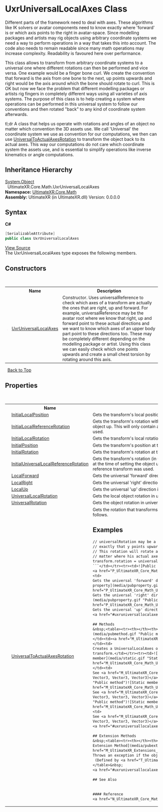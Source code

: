 # UxrUniversalLocalAxes Class
 


Different parts of the framework need to deal with axes. These algorithms like IK solvers or avatar components need to know exactly where 'forward' is or which axis points to the right in avatar-space. Since modelling packages and artists may rig objects using arbitrary coordinate systems we need a way to perform operations in a way that takes this into account. The code also needs to remain readable since many math operations may increase complexity. Readability is favoured here over performance.

This class allows to transform from arbitrary coordinate systems to a universal one where different rotations can then be performed and vice versa. One example would be a finger bone curl. We create the convention that forward is the axis from one bone to the next, up points upwards and right would be the axis around which the bone should rotate to curl. This is OK but now we face the problem that different modelling packages or artists rig fingers in completely different ways using all varieties of axis systems. The purpose of this class is to help creating a system where operations can be performed in this universal system to follow our conventions and then rotated "back" to any kind of coordinate system afterwards.

tl;dr A class that helps us operate with rotations and angles of an object no matter which convention the 3D assets use. We call 'Universal' the coordinate system we use as convention for our computations, we then can use <a href="P_UltimateXR_Core_Math_UxrUniversalLocalAxes_UniversalToActualAxesRotation">UniversalToActualAxesRotation</a> to transform the object back to its actual axes. This way our computations do not care which coordinate system the assets use, and is essential to simplify operations like inverse kinematics or angle computations.



## Inheritance Hierarchy
<a href="https://docs.microsoft.com/dotnet/api/system.object" target="_blank" rel="noopener noreferrer">System.Object</a><br />&nbsp;&nbsp;UltimateXR.Core.Math.UxrUniversalLocalAxes<br />
**Namespace:**&nbsp;<a href="N_UltimateXR_Core_Math">UltimateXR.Core.Math</a><br />**Assembly:**&nbsp;UltimateXR (in UltimateXR.dll) Version: 0.0.0.0

## Syntax

**C#**<br />
``` C#
[SerializableAttribute]
public class UxrUniversalLocalAxes
```

<a href="UltimateXR/Scripts/Core/Math/UxrUniversalLocalAxes.cs" rel="noopener noreferrer" title="View the source code">View Source</a><br />
The UxrUniversalLocalAxes type exposes the following members.


## Constructors
&nbsp;<table><tr><th></th><th>Name</th><th>Description</th></tr><tr><td>![Public method](media/pubmethod.gif "Public method")</td><td><a href="M_UltimateXR_Core_Math_UxrUniversalLocalAxes__ctor">UxrUniversalLocalAxes</a></td><td>
Constructor. Uses universalReference to check which axes of a transform are actually the ones that are right, up and forward. For example, universalReference may be the avatar root where we know that right, up and forward point to these actual directions and we want to know which axes of an upper body part point to these directions too. These may be completely different depending on the modelling package or artist. Using this class we can easily check which one points upwards and create a small chest torsion by rotating around this axis.</td></tr></table>&nbsp;
<a href="#uxruniversallocalaxes-class">Back to Top</a>

## Properties
&nbsp;<table><tr><th></th><th>Name</th><th>Description</th></tr><tr><td>![Public property](media/pubproperty.gif "Public property")</td><td><a href="P_UltimateXR_Core_Math_UxrUniversalLocalAxes_InitialLocalPosition">InitialLocalPosition</a></td><td>
Gets the transform's local position at the time of setting the object up.</td></tr><tr><td>![Public property](media/pubproperty.gif "Public property")</td><td><a href="P_UltimateXR_Core_Math_UxrUniversalLocalAxes_InitialLocalReferenceRotation">InitialLocalReferenceRotation</a></td><td>
Gets the transform's rotation with respect to the reference transform at the time of setting the object up. This will only contain a rotation when the constructor using a reference transform was used.</td></tr><tr><td>![Public property](media/pubproperty.gif "Public property")</td><td><a href="P_UltimateXR_Core_Math_UxrUniversalLocalAxes_InitialLocalRotation">InitialLocalRotation</a></td><td>
Gets the transform's local rotation at the time of setting the object up.</td></tr><tr><td>![Public property](media/pubproperty.gif "Public property")</td><td><a href="P_UltimateXR_Core_Math_UxrUniversalLocalAxes_InitialPosition">InitialPosition</a></td><td>
Gets the transform's position at the time of setting the object up.</td></tr><tr><td>![Public property](media/pubproperty.gif "Public property")</td><td><a href="P_UltimateXR_Core_Math_UxrUniversalLocalAxes_InitialRotation">InitialRotation</a></td><td>
Gets the transform's rotation at the time of setting the object up.</td></tr><tr><td>![Public property](media/pubproperty.gif "Public property")</td><td><a href="P_UltimateXR_Core_Math_UxrUniversalLocalAxes_InitialUniversalLocalReferenceRotation">InitialUniversalLocalReferenceRotation</a></td><td>
Gets the transform's rotation (in universal coordinates) with respect to the reference transform at the time of setting the object up. This will only contain a rotation when the constructor using a reference transform was used.</td></tr><tr><td>![Public property](media/pubproperty.gif "Public property")</td><td><a href="P_UltimateXR_Core_Math_UxrUniversalLocalAxes_LocalForward">LocalForward</a></td><td>
Gets the universal 'forward' direction in transform's local space.</td></tr><tr><td>![Public property](media/pubproperty.gif "Public property")</td><td><a href="P_UltimateXR_Core_Math_UxrUniversalLocalAxes_LocalRight">LocalRight</a></td><td>
Gets the universal 'right' direction in transform's local space.</td></tr><tr><td>![Public property](media/pubproperty.gif "Public property")</td><td><a href="P_UltimateXR_Core_Math_UxrUniversalLocalAxes_LocalUp">LocalUp</a></td><td>
Gets the universal 'up' direction in transform's local space.</td></tr><tr><td>![Public property](media/pubproperty.gif "Public property")</td><td><a href="P_UltimateXR_Core_Math_UxrUniversalLocalAxes_UniversalLocalRotation">UniversalLocalRotation</a></td><td>
Gets the local object rotation in universal convention</td></tr><tr><td>![Public property](media/pubproperty.gif "Public property")</td><td><a href="P_UltimateXR_Core_Math_UxrUniversalLocalAxes_UniversalRotation">UniversalRotation</a></td><td>
Gets the object rotation in universal convention</td></tr><tr><td>![Public property](media/pubproperty.gif "Public property")![Code example](media/CodeExample.png "Code example")</td><td><a href="P_UltimateXR_Core_Math_UxrUniversalLocalAxes_UniversalToActualAxesRotation">UniversalToActualAxesRotation</a></td><td>
Gets the rotation that transforms from the universal axes to the convention that the transform follows. 

## Examples

```
// universalRotation may be a rotation around the y axis, where we know
// exactly that y points upwards in that space.
// This rotation will rotate an object around the "universal" y axis no
// matter where his actual axes point to.
transform.rotation = universalRotation * UniversalToActualAxesRotation;
```</td></tr><tr><td>![Public property](media/pubproperty.gif "Public property")</td><td><a href="P_UltimateXR_Core_Math_UxrUniversalLocalAxes_WorldForward">WorldForward</a></td><td>
Gets the universal 'forward' direction in world space.</td></tr><tr><td>![Public property](media/pubproperty.gif "Public property")</td><td><a href="P_UltimateXR_Core_Math_UxrUniversalLocalAxes_WorldRight">WorldRight</a></td><td>
Gets the universal 'right' direction in world space.</td></tr><tr><td>![Public property](media/pubproperty.gif "Public property")</td><td><a href="P_UltimateXR_Core_Math_UxrUniversalLocalAxes_WorldUp">WorldUp</a></td><td>
Gets the universal 'up' direction in world space.</td></tr></table>&nbsp;
<a href="#uxruniversallocalaxes-class">Back to Top</a>

## Methods
&nbsp;<table><tr><th></th><th>Name</th><th>Description</th></tr><tr><td>![Public method](media/pubmethod.gif "Public method")![Static member](media/static.gif "Static member")</td><td><a href="M_UltimateXR_Core_Math_UxrUniversalLocalAxes_FromAxes">FromAxes</a></td><td>
Creates a UniversalLocalAxes object describing the universal local axes for the given transform.</td></tr><tr><td>![Public method](media/pubmethod.gif "Public method")![Static member](media/static.gif "Static member")</td><td><a href="M_UltimateXR_Core_Math_UxrUniversalLocalAxes_FromRightForward">FromRightForward</a></td><td>
See <a href="M_UltimateXR_Core_Math_UxrUniversalLocalAxes_FromAxes">FromAxes(Transform, Vector3, Vector3, Vector3)</a>.</td></tr><tr><td>![Public method](media/pubmethod.gif "Public method")![Static member](media/static.gif "Static member")</td><td><a href="M_UltimateXR_Core_Math_UxrUniversalLocalAxes_FromRightUp">FromRightUp</a></td><td>
See <a href="M_UltimateXR_Core_Math_UxrUniversalLocalAxes_FromAxes">FromAxes(Transform, Vector3, Vector3, Vector3)</a>.</td></tr><tr><td>![Public method](media/pubmethod.gif "Public method")![Static member](media/static.gif "Static member")</td><td><a href="M_UltimateXR_Core_Math_UxrUniversalLocalAxes_FromUpForward">FromUpForward</a></td><td>
See <a href="M_UltimateXR_Core_Math_UxrUniversalLocalAxes_FromAxes">FromAxes(Transform, Vector3, Vector3, Vector3)</a>.</td></tr></table>&nbsp;
<a href="#uxruniversallocalaxes-class">Back to Top</a>

## Extension Methods
&nbsp;<table><tr><th></th><th>Name</th><th>Description</th></tr><tr><td>![Public Extension Method](media/pubextension.gif "Public Extension Method")</td><td><a href="M_UltimateXR_Extensions_System_ObjectExt_ThrowIfNull">ThrowIfNull</a></td><td>
Throws an exception if the object is null.
 (Defined by <a href="T_UltimateXR_Extensions_System_ObjectExt">ObjectExt</a>.)</td></tr></table>&nbsp;
<a href="#uxruniversallocalaxes-class">Back to Top</a>

## See Also


#### Reference
<a href="N_UltimateXR_Core_Math">UltimateXR.Core.Math Namespace</a><br />